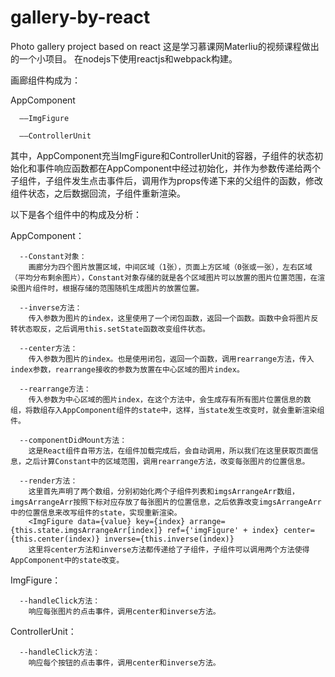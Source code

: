 # gallery-by-react
Photo gallery project based on react
这是学习慕课网Materliu的视频课程做出的一个小项目。
在nodejs下使用reactjs和webpack构建。

画廊组件构成为：

  AppComponent

      ——ImgFigure

      ——ControllerUnit
      
  其中，AppComponent充当ImgFigure和ControllerUnit的容器，子组件的状态初始化和事件响应函数都在AppComponent中经过初始化，并作为参数传递给两个子组件，子组件发生点击事件后，调用作为props传递下来的父组件的函数，修改组件状态，之后数据回流，子组件重新渲染。

以下是各个组件中的构成及分析：

  AppComponent：

      --Constant对象：
        画廊分为四个图片放置区域，中间区域（1张），页面上方区域（0张或一张），左右区域（平均分布剩余图片），Constant对象存储的就是各个区域图片可以放置的图片位置范围，在渲染图片组件时，根据存储的范围随机生成图片的放置位置。

      --inverse方法：
        传入参数为图片的index，这里使用了一个闭包函数，返回一个函数。函数中会将图片反转状态取反，之后调用this.setState函数改变组件状态。

      --center方法：
        传入参数为图片的index。也是使用闭包，返回一个函数，调用rearrange方法，传入index参数，rearrange接收的参数为放置在中心区域的图片index。

      --rearrange方法：
        传入参数为中心区域的图片index，在这个方法中，会生成存有所有图片位置信息的数组，将数组存入AppComponent组件的state中，这样，当state发生改变时，就会重新渲染组件。

      --componentDidMount方法：
        这是React组件自带方法，在组件加载完成后，会自动调用，所以我们在这里获取页面信息，之后计算Constant中的区域范围，调用rearrange方法，改变每张图片的位置信息。

      --render方法：
        这里首先声明了两个数组，分别初始化两个子组件列表和imgsArrangeArr数组，imgsArrangeArr按照下标对应存放了每张图片的位置信息，之后依靠改变imgsArrangeArr中的位置信息来改写组件的state，实现重新渲染。
        <ImgFigure data={value} key={index} arrange={this.state.imgsArrangeArr[index]} ref={'imgFigure' + index} center={this.center(index)} inverse={this.inverse(index)}
        这里将center方法和inverse方法都传递给了子组件，子组件可以调用两个方法使得AppComponent中的state改变。

  ImgFigure：

      --handleClick方法：
        响应每张图片的点击事件，调用center和inverse方法。

  ControllerUnit：

      --handleClick方法：
        响应每个按钮的点击事件，调用center和inverse方法。


